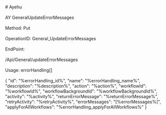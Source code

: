 <br>#     Ayehu</br>
<br>AY GeneralUpdateErrorMessages</br>
<br>Method: Put</br>
<br>OperationID: General_UpdateErrorMessages</br>
<br>EndPoint:</br>
<br>/Api/General/updateErrorMessages</br>
<br>Usage: errorHandling[]</br>
<br>{
  "id": "%errorHandling_id%",
  "name": "%errorHandling_name%",
  "description": "%description%",
  "action": "%action%",
  "workflowId": "%workflowId%",
  "workflowBackgroundId": "%workflowBackgroundId%",
  "activity": "%activity%",
  "returnErrorMessage": "%returnErrorMessage%",
  "retryActivity": "%retryActivity%",
  "errorMessages": "[%errorMessages%]",
  "applyForAllWorkflows": "%errorHandling_applyForAllWorkflows%"
}</br>
